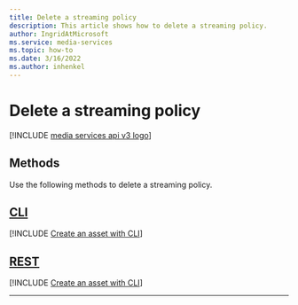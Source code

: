 ```yaml
---
title: Delete a streaming policy
description: This article shows how to delete a streaming policy.
author: IngridAtMicrosoft
ms.service: media-services
ms.topic: how-to
ms.date: 3/16/2022
ms.author: inhenkel
---
```


# Delete a streaming policy

[!INCLUDE [media services api v3 logo](./includes/v3-hr.md)]

## Methods

Use the following methods to delete a streaming policy.

## [CLI](#tab/cli/)

[!INCLUDE [Create an asset with CLI](./includes/task-delete-streaming-policy-cli.md)]

## [REST](#tab/rest/)

[!INCLUDE [Create an asset with CLI](./includes/task-delete-streaming-policy-rest.md)]

---
